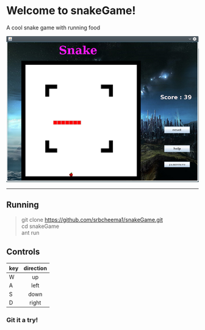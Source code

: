 
Welcome to snakeGame!
===================
A cool snake game with running food

![alt text](https://github.com/srbcheema1/snakeGame/raw/master/src/images/picture1.png)

----------


## Running

>  git clone https://github.com/srbcheema1/snakeGame.git    
>  cd snakeGame  
>  ant run  

## Controls
 
| key        | direction           |  
| ------------- |:-------------:|  
| W     | up| 
| A     | left      | 
| S | down    |   
| D | right |   
 

### Git it a try! 

